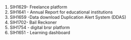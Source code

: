 
1. SIH1629- Freelance platform
2. SIH1641 - Annual Report for educational institutions
3. SIH1659 -Data download Duplication Alert System (DDAS)
4. SIH1702- Bail Reckoner
5. SIH1754 - digital brsr platform
6. SIH1651 - Learning dashboard